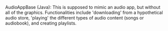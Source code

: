 AudioAppBase (Java):
  This is supposed to mimic an audio app, but without all of the graphics.
  Functionalities include 'downloading' from a hypothetical audio store, 'playing' the different types of audio content (songs or audiobook), and creating playlists.
